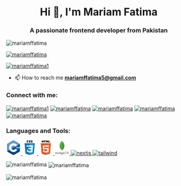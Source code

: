 <h1 align="center">Hi 👋, I'm Mariam Fatima</h1>
<h3 align="center">A passionate frontend developer from Pakistan</h3>

<p align="left"> <img src="https://komarev.com/ghpvc/?username=mariamffatima&label=Profile%20views&color=0e75b6&style=flat" alt="mariamffatima" /> </p>

<p align="left"> <a href="https://github.com/ryo-ma/github-profile-trophy"><img src="https://github-profile-trophy.vercel.app/?username=mariamffatima" alt="mariamffatima" /></a> </p>

<p align="left"> <a href="https://twitter.com/mariamffatima1" target="blank"><img src="https://img.shields.io/twitter/follow/mariamffatima1?logo=twitter&style=for-the-badge" alt="mariamffatima1" /></a> </p>

- 📫 How to reach me **mariamffatima5@gmail.com**

<h3 align="left">Connect with me:</h3>
<p align="left">
<a href="https://twitter.com/mariamffatima1" target="blank"><img align="center" src="https://raw.githubusercontent.com/rahuldkjain/github-profile-readme-generator/master/src/images/icons/Social/twitter.svg" alt="mariamffatima1" height="30" width="40" /></a>
<a href="https://linkedin.com/in/mariamffatima" target="blank"><img align="center" src="https://raw.githubusercontent.com/rahuldkjain/github-profile-readme-generator/master/src/images/icons/Social/linked-in-alt.svg" alt="mariamffatima" height="30" width="40" /></a>
<a href="https://fb.com/mariamffatima" target="blank"><img align="center" src="https://raw.githubusercontent.com/rahuldkjain/github-profile-readme-generator/master/src/images/icons/Social/facebook.svg" alt="mariamffatima" height="30" width="40" /></a>
<a href="https://instagram.com/mariamffatima" target="blank"><img align="center" src="https://raw.githubusercontent.com/rahuldkjain/github-profile-readme-generator/master/src/images/icons/Social/instagram.svg" alt="mariamffatima" height="30" width="40" /></a>
<a href="https://www.youtube.com/c/mariamffatima" target="blank"><img align="center" src="https://raw.githubusercontent.com/rahuldkjain/github-profile-readme-generator/master/src/images/icons/Social/youtube.svg" alt="mariamffatima" height="30" width="40" /></a>
</p>

<h3 align="left">Languages and Tools:</h3>
<p align="left"> <a href="https://www.w3schools.com/cpp/" target="_blank" rel="noreferrer"> <img src="https://raw.githubusercontent.com/devicons/devicon/master/icons/cplusplus/cplusplus-original.svg" alt="cplusplus" width="40" height="40"/> </a> <a href="https://www.w3schools.com/css/" target="_blank" rel="noreferrer"> <img src="https://raw.githubusercontent.com/devicons/devicon/master/icons/css3/css3-original-wordmark.svg" alt="css3" width="40" height="40"/> </a> <a href="https://www.w3.org/html/" target="_blank" rel="noreferrer"> <img src="https://raw.githubusercontent.com/devicons/devicon/master/icons/html5/html5-original-wordmark.svg" alt="html5" width="40" height="40"/> </a> <a href="https://www.mongodb.com/" target="_blank" rel="noreferrer"> <img src="https://raw.githubusercontent.com/devicons/devicon/master/icons/mongodb/mongodb-original-wordmark.svg" alt="mongodb" width="40" height="40"/> </a> <a href="https://nextjs.org/" target="_blank" rel="noreferrer"> <img src="https://cdn.worldvectorlogo.com/logos/nextjs-2.svg" alt="nextjs" width="40" height="40"/> </a> <a href="https://tailwindcss.com/" target="_blank" rel="noreferrer"> <img src="https://www.vectorlogo.zone/logos/tailwindcss/tailwindcss-icon.svg" alt="tailwind" width="40" height="40"/> </a> </p>

<p><img align="left" src="https://github-readme-stats.vercel.app/api/top-langs?username=mariamffatima&show_icons=true&locale=en&layout=compact" alt="mariamffatima" /></p>

<p>&nbsp;<img align="center" src="https://github-readme-stats.vercel.app/api?username=mariamffatima&show_icons=true&locale=en" alt="mariamffatima" /></p>

<p><img align="center" src="https://github-readme-streak-stats.herokuapp.com/?user=mariamffatima&" alt="mariamffatima" /></p>
